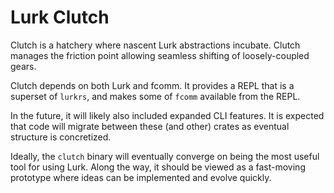 # Lurk Clutch

Clutch is a hatchery where nascent Lurk abstractions incubate. Clutch manages the friction point allowing seamless shifting
of loosely-coupled gears.

Clutch depends on both Lurk and fcomm. It provides a REPL that is a superset of `lurkrs`, and makes some of `fcomm`
available from the REPL.

In the future, it will likely also included expanded CLI features. It is expected that code will migrate between these
(and other) crates as eventual structure is concretized.

Ideally, the `clutch` binary will eventually converge on being the most useful tool for using Lurk. Along the way, it
should be viewed as a fast-moving prototype where ideas can be implemented and evolve quickly.
